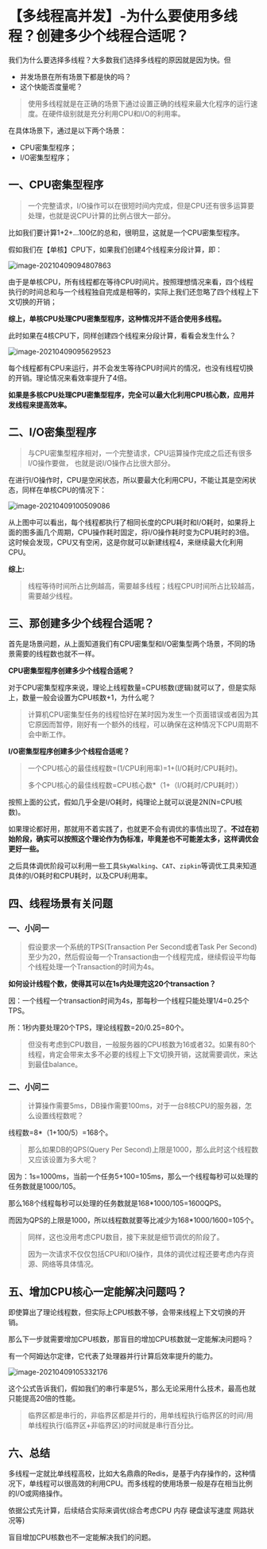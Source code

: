 # 【多线程高并发】-为什么要使用多线程？创建多少个线程合适呢？

我们为什么要选择多线程？大多数我们选择多线程的原因就是因为快。但

- 并发场景在所有场景下都是快的吗？
- 这个快能否度量呢？



> 使用多线程就是在正确的场景下通过设置正确的线程来最大化程序的运行速度。在硬件级别就是充分利用CPU和I/O的利用率。



在具体场景下，通过是以下两个场景：

- CPU密集型程序；
- I/O密集型程序；



## 一、CPU密集型程序

> 一个完整请求，I/O操作可以在很短时间内完成，但是CPU还有很多运算要处理，也就是说CPU计算的比例占很大一部分。

比如我们要计算1+2+...100亿的总和，很明显，这就是一个CPU密集型程序。

假如我们在【单核】CPU下，如果我们创建4个线程来分段计算，即：

![image-20210409094807863](multi_thread\00/1.png)

由于是单核CPU，所有线程都在等待CPU时间片。按照理想情况来看，四个线程执行的时间总和与一个线程独自完成是相等的，实际上我们还忽略了四个线程上下文切换的开销；

**综上，单核CPU处理CPU密集型程序，这种情况并不适合使用多线程。**

此时如果在4核CPU下，同样创建四个线程来分段计算，看看会发生什么？

![image-20210409095629523](multi_thread\00\2.png)

每个线程都有CPU来运行，并不会发生等待CPU时间片的情况，也没有线程切换的开销。理论情况来看效率提升了4倍。

**如果是多核CPU处理CPU密集型程序，完全可以最大化利用CPU核心数，应用并发线程来提高效率。**

## 二、I/O密集型程序

> 与CPU密集型程序相对，一个完整请求，CPU运算操作完成之后还有很多I/O操作要做， 也就是说I/O操作占比很大部分。

在进行I/O操作时，CPU是空闲状态，所以要最大化利用CPU，不能让其是空闲状态，同样在单核CPU的情况下：

![image-20210409100509086](multi_thread\00\3.png)

从上图中可以看出，每个线程都执行了相同长度的CPU耗时和I/O耗时，如果将上面的图多画几个周期，CPU操作耗时固定，将I/O操作耗时变为CPU耗时的3倍。这时候会发现，CPU又有空闲，这是你就可以新建线程4，来继续最大化利用CPU。

**综上:**

> 线程等待时间所占比例越高，需要越多线程；线程CPU时间所占比较越高，需要越少线程。

## 三、那创建多少个线程合适呢？

首先是场景问题，从上面知道我们有CPU密集型和I/O密集型两个场景，不同的场景需要的线程数也就不一样。

**CPU密集型程序创建多少个线程合适呢？**

对于CPU密集型程序来说，理论上线程数量=CPU核数(逻辑)就可以了，但是实际上，数量一般会设置为CPU核数+1，为什么呢？

> 计算机CPU密集型任务的线程恰好在某时因为发生一个页面错误或者因为其它原因而暂停，刚好有一个额外的线程，可以确保在这种情况下CPU周期不会中断工作。

**I/O密集型程序创建多少个线程合适呢？**

> 一个CPU核心的最佳线程数=(1/CPU利用率)=1+(I/O耗时/CPU耗时)。
>
> 多个CPU核心的最佳线程数=CPU核心数*（1+（I/O耗时/CPU耗时））

按照上面的公式，假如几乎全是I/O耗时，纯理论上就可以说是2N(N=CPU核数)。

如果理论都好用，那就用不着实践了，也就更不会有调优的事情出现了。**不过在初始阶段，确实可以按照这个理论作为伪标准，毕竟差也不可能差太多，这样调优会更好一些。**

之后具体调优阶段可以利用一些工具`SkyWalking`、`CAT`、`zipkin`等调优工具来知道具体的I/O耗时和CPU耗时，以及CPU利用率。

##  四、线程场景有关问题

### 一、小问一

> 假设要求一个系统的TPS(Transaction Per Second或者Task Per Second)至少为20，然后假设每一个Transaction由一个线程完成，继续假设平均每个线程处理一个Transaction的时间为4s。

**如何设计线程个数，使得其可以在1s内处理完这20个transaction？**

因：一个线程一个transaction时间为4s，那每秒一个线程只能处理1/4=0.25个TPS。 

所：1秒内要处理20个TPS，理论线程数=20/0.25=80个。

> 但没有考虑到CPU数目，一般服务器的CPU核数为16或者32。如果有80个线程，肯定会带来太多不必要的线程上下文切换开销，这就需要调优，来达到最佳balance。

### 二、小问二

> 计算操作需要5ms，DB操作需要100ms，对于一台8核CPU的服务器，怎么设置线程数呢？

线程数=8*（1+100/5）=168个。

> 那么如果DB的QPS(Query Per Second)上限是1000，那么此时这个线程数又应该设置为多大呢？

因为：1s=1000ms，当前一个任务5+100=105ms，那么一个线程每秒可以处理的任务数就是1000/105。

那么168个线程每秒可以处理的任务数就是168*1000/105=1600QPS。

而因为QPS的上限是1000，所以线程数就要等比减少为168*1000/1600=105个。

> 同样，这也没用考虑CPU数目，接下来就是细节调优的阶段了。
>
> 因为一次请求不仅仅包括CPU和I/O操作，具体的调优过程还要考虑内存资源、网络等具体情况。

## 五、增加CPU核心一定能解决问题吗？

即使算出了理论线程数，但实际上CPU核数不够，会带来线程上下文切换的开销。

那么下一步就需要增加CPU核数，那盲目的增加CPU核数就一定能解决问题吗？

有一个阿姆达尔定律，它代表了处理器并行计算后效率提升的能力。

![image-20210409105332176](multi_thread\00\4.png)

这个公式告诉我们，假如我们的串行率是5%，那么无论采用什么技术，最高也就只能提高20倍的性能。

> 临界区都是串行的，非临界区都是并行的，用单线程执行临界区的时间/用单线程执行(临界区+非临界区)的时间就是串行百分比。



## 六、总结

多线程一定就比单线程高校，比如大名鼎鼎的Redis，是基于内存操作的，这种情况下，单线程可以很高效的利用CPU。而多线程的使用场景一般是存在相当比例的I/O或网络操作。

依据公式先计算，后续结合实际来调优(综合考虑CPU 内存 硬盘读写速度 网路状况等)

盲目增加CPU核数也不一定能解决我们的问题。